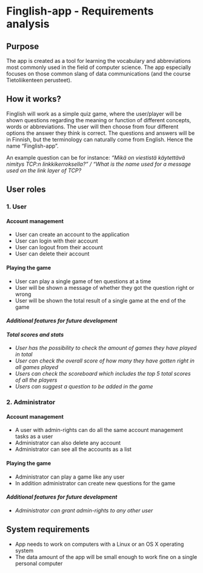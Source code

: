 # Finglish-app - Requirements analysis

## Purpose

The app is created as a tool for learning the vocabulary and abbreviations most commonly used in the field of computer science. The app especially focuses on those common slang of data communications (and the course Tietoliikenteen perusteet).

## How it works?

Finglish will work as a simple quiz game, where the user/player will be shown questions regarding the meaning or function of different concepts, words or abbreviations. The user will then choose from four different options the answer they think is correct. The questions and answers will be in Finnish, but the terminology can naturally come from English. Hence the name “Finglish-app”.

An example question can be for instance: _“Mikä on viestistä käytettävä nimitys TCP:n linkkikerroksella?” / “What is the name used for a message used on the link layer of TCP?_

## User roles

### 1. User

#### Account management

* User can create an account to the application
* User can login with their account 
* User can logout from their account
* User can delete their account

#### Playing the game

* User can play a single game of ten questions at a time
* User will be shown a message of whether they got the question right or wrong 
* User will be shown the total result of a single game at the end of the game

#### _Additional features for future development_
#### _Total scores and stats_

* _User has the possibility to check the amount of games they have played in total_
* _User can check the overall score of how many they have gotten right in all games played_
* _Users can check the scoreboard which includes the top 5 total scores of all the players_
* _Users can suggest a question to be added in the game_

### 2. Administrator

#### Account management

* A user with admin-rights can do all the same account management tasks as a user 
* Administrator can also delete any account
* Administrator can see all the accounts as a list

#### Playing the game

* Administrator can play a game like any user 
* In addition administrator can create new questions for the game

#### _Additional features for future development_

* _Administrator can grant admin-rights to any other user_

## System requirements

* App needs to work on computers with a Linux or an OS X operating system
* The data amount of the app will be small enough to work fine on a single personal computer

